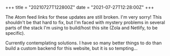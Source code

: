 +++
title = "20210727T122800Z"
date  = "2021-07-27T12:28:00Z"
+++

The Atom feed links for these updates are still broken. I'm very sorry! This shouldn't be that hard to fix, but I'm faced with mystery problems in several parts of the stack I'm using to build/host this site (Zola and Netlify, to be specific).

Currently contemplating solutions. I have so many better things to do than build a custom backend for this website, but it is so tempting...
